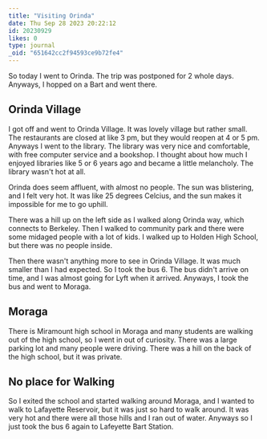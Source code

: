 ```yaml
---
title: "Visiting Orinda"
date: Thu Sep 28 2023 20:22:12
id: 20230929
likes: 0
type: journal
_oid: "651642cc2f94593ce9b72fe4"
---
```

So today I went to Orinda. The trip was postponed for 2 whole days.
Anyways, I hopped on a Bart and went there.

## Orinda Village

I got off and went to Orinda Village. It was lovely village but rather
small. The restaurants are closed at like 3 pm, but they would reopen at
4 or 5 pm. Anyways I went to the library. The library was very nice and
comfortable, with free computer service and a bookshop. I thought about
how much I enjoyed libraries like 5 or 6 years ago and became a little
melancholy. The library wasn\'t hot at all.

Orinda does seem affluent, with almost no people. The sun was
blistering, and I felt very hot. It was like 25 degrees Celcius, and the
sun makes it impossible for me to go uphill.

There was a hill up on the left side as I walked along Orinda way, which
connects to Berkeley. Then I walked to community park and there were
some midaged people with a lot of kids. I walked up to Holden High
School, but there was no people inside.

Then there wasn\'t anything more to see in Orinda Village. It was much
smaller than I had expected. So I took the bus 6. The bus didn\'t arrive
on time, and I was almost going for Lyft when it arrived. Anyways, I
took the bus and went to Moraga.

## Moraga

There is Miramount high school in Moraga and many students are walking
out of the high school, so I went in out of curiosity. There was a large
parking lot and many people were driving. There was a hill on the back
of the high school, but it was private.

## No place for Walking

So I exited the school and started walking around Moraga, and I wanted
to walk to Lafayette Reservoir, but it was just so hard to walk around.
It was very hot and there were all those hills and I ran out of water.
Anyways so I just took the bus 6 again to Lafeyette Bart Station.
